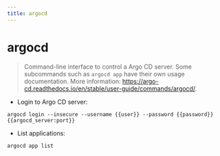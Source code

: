 ```yaml
---
title: argocd
---
```

# argocd

> Command-line interface to control a Argo CD server.
> Some subcommands such as `argocd app` have their own usage documentation.
> More information: <https://argo-cd.readthedocs.io/en/stable/user-guide/commands/argocd/>.

- Login to Argo CD server:

`argocd login --insecure --username {{user}} --password {{password}} {{argocd_server:port}}`

- List applications:

`argocd app list`
